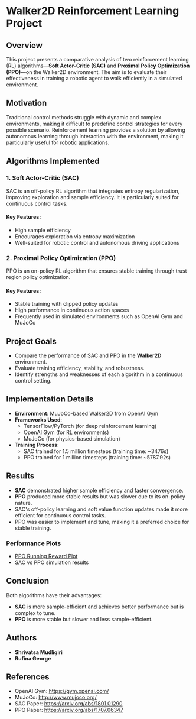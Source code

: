 # Walker2D Reinforcement Learning Project

## Overview
This project presents a comparative analysis of two reinforcement learning (RL) algorithms—**Soft Actor-Critic (SAC)** and **Proximal Policy Optimization (PPO)**—on the Walker2D environment. The aim is to evaluate their effectiveness in training a robotic agent to walk efficiently in a simulated environment.

## Motivation
Traditional control methods struggle with dynamic and complex environments, making it difficult to predefine control strategies for every possible scenario. Reinforcement learning provides a solution by allowing autonomous learning through interaction with the environment, making it particularly useful for robotic applications.

## Algorithms Implemented
### 1. Soft Actor-Critic (SAC)
SAC is an off-policy RL algorithm that integrates entropy regularization, improving exploration and sample efficiency. It is particularly suited for continuous control tasks.
#### Key Features:
- High sample efficiency
- Encourages exploration via entropy maximization
- Well-suited for robotic control and autonomous driving applications

### 2. Proximal Policy Optimization (PPO)
PPO is an on-policy RL algorithm that ensures stable training through trust region policy optimization.
#### Key Features:
- Stable training with clipped policy updates
- High performance in continuous action spaces
- Frequently used in simulated environments such as OpenAI Gym and MuJoCo

## Project Goals
- Compare the performance of SAC and PPO in the **Walker2D** environment.
- Evaluate training efficiency, stability, and robustness.
- Identify strengths and weaknesses of each algorithm in a continuous control setting.

## Implementation Details
- **Environment**: MuJoCo-based Walker2D from OpenAI Gym
- **Frameworks Used**:
  - TensorFlow/PyTorch (for deep reinforcement learning)
  - OpenAI Gym (for RL environments)
  - MuJoCo (for physics-based simulation)
- **Training Process**:
  - SAC trained for 1.5 million timesteps (training time: ~3476s)
  - PPO trained for 1 million timesteps (training time: ~5787.92s)

## Results
- **SAC** demonstrated higher sample efficiency and faster convergence.
- **PPO** produced more stable results but was slower due to its on-policy nature.
- SAC's off-policy learning and soft value function updates made it more efficient for continuous control tasks.
- PPO was easier to implement and tune, making it a preferred choice for stable training.

### Performance Plots
- [PPO Running Reward Plot](http://drive.google.com/file/d/1wAoXqdXNA3QG4f3dIF4SoCSaqw2_lz4S/view)
- SAC vs PPO simulation results

## Conclusion
Both algorithms have their advantages:
- **SAC** is more sample-efficient and achieves better performance but is complex to tune.
- **PPO** is more stable but slower and less sample-efficient.

## Authors
- **Shrivatsa Mudligiri**
- **Rufina George**

## References
- OpenAI Gym: https://gym.openai.com/
- MuJoCo: http://www.mujoco.org/
- SAC Paper: https://arxiv.org/abs/1801.01290
- PPO Paper: https://arxiv.org/abs/1707.06347


